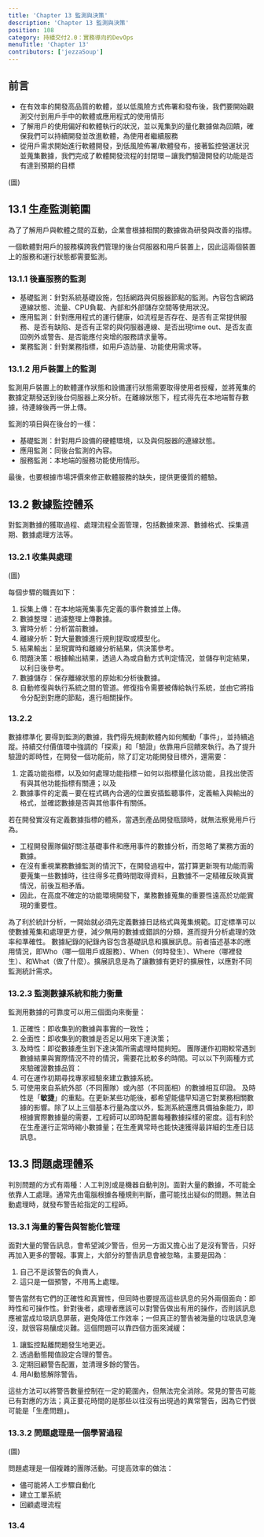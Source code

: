 ```yaml
---
title: 'Chapter 13 監測與決策'
description: 'Chapter 13 監測與決策'
position: 108
category: 持續交付2.0：實務導向的DevOps
menuTitle: 'Chapter 13'
contributors: ['jezzaSoup']
---
```


## 前言
- 在有效率的開發高品質的軟體，並以低風險方式佈署和發布後，我們要開始觀測交付到用戶手中的軟體或應用程式的使用情形
- 了解用戶的使用偏好和軟體執行的狀況，並以蒐集到的量化數據做為回饋，確保我們可以持續開發並改進軟體，為使用者繼續服務
- 從用戶需求開始進行軟體開發，到低風險佈署/軟體發布，接著監控營運狀況並蒐集數據，我們完成了軟體開發流程的封閉環－讓我們驗證開發的功能是否有達到預期的目標

(圖)

## 13.1 生產監測範圍
為了了解用戶與軟體之間的互動，企業會根據相關的數據做為研發與改善的指標。

一個軟體對用戶的服務橫跨我們管理的後台伺服器和用戶裝置上，因此這兩個裝置上的服務和運行狀態都需要監測。

### 13.1.1 後臺服務的監測
- 基礎監測：針對系統基礎設施，包括網路與伺服器節點的監測。內容包含網路連線狀態、流量、CPU負載、內部和外部儲存空間等使用狀況。
- 應用監測：針對應用程式的運行健康，如流程是否存在、是否有正常提供服務、是否有缺陷、是否有正常的與伺服器連線、是否出現time out、是否友直回例外或警告、是否能應付突增的服務請求量等。
- 業務監測：針對業務指標，如用戶造訪量、功能使用需求等。

### 13.1.2 用戶裝置上的監測
監測用戶裝置上的軟體運作狀態和設備運行狀態需要取得使用者授權，並將蒐集的數據定期發送到後台伺服器上來分析。在離線狀態下，程式得先在本地端暫存數據，待連線後再一併上傳。

監測的項目與在後台的一樣：
- 基礎監測：針對用戶設備的硬體環境，以及與伺服器的連線狀態。
- 應用監測：同後台監測的內容。
-	服務監測：本地端的服務功能使用情形。

最後，也要根據市場評價來修正軟體服務的缺失，提供更優質的體驗。

## 13.2 數據監控體系
對監測數據的獲取過程、處理流程全面管理，包括數據來源、數據格式、採集週期、數據處理方法等。

### 13.2.1 收集與處理
(圖)

每個步驟的職責如下：
1.	採集上傳：在本地端蒐集事先定義的事件數據並上傳。
2.	數據整理：過濾整理上傳數據。
3.	實時分析：分析當前數據。
4.	離線分析：對大量數據進行規則提取或模型化。
5.	結果輸出：呈現實時和離線分析結果，供決策參考。
6.	問題決策：根據輸出結果，透過人為或自動方式判定情況，並儲存判定結果，以利日後參考。
7.	數據儲存：保存離線狀態的原始和分析後數據。
8.	自動修復與執行系統之間的管道。修復指令需要被傳給執行系統，並由它將指令分配到對應的節點，進行相關操作。

### 13.2.2 
數據標準化
要得到監測的數據，我們得先規劃軟體內如何觸動「事件」，並持續追蹤。持續交付價值環中強調的「探索」和「驗證」依靠用戶回饋來執行。為了提升驗證的即時性，在開發一個功能前，除了訂定功能開發目標外，還需要：

1.	定義功能指標，以及如何處理功能指標－如何以指標量化該功能，且找出使否有與其他功能指標有關連；以及
2.	數據事件的定義－要在程式碼內合適的位置安插監聽事件，定義輸入與輸出的格式，並確認數據是否與其他事件有關係。

若在開發實沒有定義數據指標的體系，當遇到產品開發瓶頸時，就無法察覺用戶行為。

-	工程開發團隊偏好關注基礎事件和應用事件的數據分析，而忽略了業務方面的數據。
-	在沒有重視業務數據監測的情況下，在開發過程中，當打算更新現有功能而需要蒐集一些數據時，往往得多花費時間取得資料，且數據不一定精確反映真實情況，前後互相矛盾。
-	因此，在高度不確定的功能環境開發下，業務數據蒐集的重要性遠高於功能實現的重要性。

為了利於統計分析，一開始就必須先定義數據日誌格式與蒐集規範。訂定標準可以使數據蒐集和處理更方便，減少無用的數據或錯誤的分類，進而提升分析處理的效率和準確性。
數據紀錄的紀錄內容包含基礎訊息和擴展訊息。前者描述基本的應用情況，即Who（哪一個用戶或服務）、When（何時發生）、Where（哪裡發生）、和What（做了什麼）。擴展訊息是為了讓數據有更好的擴展性，以應對不同監測統計需求。

### 13.2.3 監測數據系統和能力衡量
監測用數據的可靠度可以用三個面向來衡量：
1.	正確性：即收集到的數據與事實的一致性；
2.	全面性：即收集到的數據是否足以用來下達決策；
3.	及時性：即從數據產生到下達決策所需處理時間夠短。
團隊運作初期較常遇到數據結果與實際情況不符的情況，需要花比較多的時間。可以以下列兩種方式來驗確證數據品質：
1.	可在運作初期尋找專家經驗來建立數據系統。
2.	可使用來自系統外部（不同團隊）或內部（不同面相）的數據相互印證。
及時性是「**敏捷**」的重點。在更新某些功能後，都希望能儘早知道它對業務相關數據的影響。除了以上三個基本行量為度以外，監測系統還應具備抽象能力，即根據實際數據量的需要，工程師可以即時配置每種數據採樣的密度。這有利於在生產運行正常時縮小數據量；在生產異常時也能快速獲得最詳細的生產日誌訊息。

## 13.3 問題處理體系
判別問題的方式有兩種：人工判別或是機器自動判別。面對大量的數據，不可能全依靠人工處理。通常先由電腦根據各種規則判斷，盡可能找出疑似的問題。無法自動處理時，就發布警告給指定的工程師。

### 13.3.1 海量的警告與智能化管理
面對大量的警告訊息，會希望減少警告，但另一方面又擔心出了是沒有警告，只好再加入更多的警報。事實上，大部分的警告訊息會被忽略，主要是因為：
1.	自己不是該警告的負責人，
2.	這只是一個預警，不用馬上處理。

警告當然有它們的正確性和真實性，但同時也要提高這些訊息的另外兩個面向：即時性和可操作性。針對後者，處理者應該可以對警告做出有用的操作，否則該訊息應被當成垃圾訊息屏蔽，避免降低工作效率；一但真正的警告被海量的垃圾訊息淹沒，就很容易釀成災難。這個問題可以靠四個方面來減緩：

1.	讓監控點離問題發生地更近。
2.	透過動態閥值設定合理的警告。
3.	定期回顧警告配置，並清理多餘的警告。
4.	用AI動態解除警告。

這些方法可以將警告數量控制在一定的範圍內，但無法完全消除。常見的警告可能已有對應的方法；真正要花時間的是那些以往沒有出現過的異常警告，因為它們很可能是「生產問題」。

### 13.3.2 問題處理是一個學習過程
(圖)

問題處理是一個複雜的團隊活動。可提高效率的做法：
- 儘可能將人工步驟自動化
-	建立工單系統
-	回顧處理流程

### 13.4

